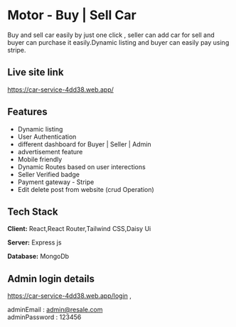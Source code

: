 
# Motor - Buy | Sell Car

Buy and sell car easily by just one click , seller can add car for sell and buyer can purchase it easily.Dynamic listing and buyer can easily pay using stripe.
## Live site link

https://car-service-4dd38.web.app/




## Features

- Dynamic listing
- User Authentication
- different dashboard for Buyer | Seller | Admin
- advertisement feature
- Mobile friendly
- Dynamic Routes based on user interections
- Seller Verified badge
- Payment gateway - Stripe
- Edit delete post from website (crud Operation)


## Tech Stack

**Client:** React,React Router,Tailwind CSS,Daisy Ui

**Server:** Express js

**Database:** MongoDb

## Admin login details
https://car-service-4dd38.web.app/login , <br>

adminEmail : admin@resale.com <br>
adminPassword : 123456
